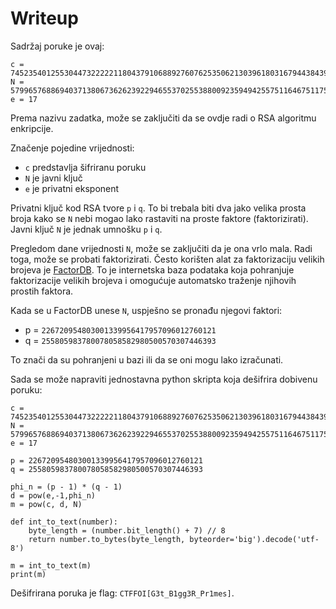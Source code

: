 # Writeup

Sadržaj poruke je ovaj:
```
c = 7452354012553044732222211804379106889276076253506213039618031679443843953406
N = 57996576886940371380673626239229465537025538800923594942557511646751175693553
e = 17
```

Prema nazivu zadatka, može se zaključiti da se ovdje radi o RSA algoritmu enkripcije.

Značenje pojedine vrijednosti:
 - ```c``` predstavlja šifriranu poruku
 - ```N``` je javni ključ
 - ```e``` je privatni eksponent

Privatni ključ kod RSA tvore ```p``` i ```q```. 
To bi trebala biti dva jako velika prosta broja kako se ```N``` nebi mogao lako rastaviti na proste faktore (faktorizirati).
Javni ključ ```N``` je jednak umnošku ```p``` i ```q```.

Pregledom dane vrijednosti ```N```, može se zaključiti da je ona vrlo mala.
Radi toga, može se probati faktorizirati.
Često korišten alat za faktorizaciju velikih brojeva je [FactorDB](https://factordb.com).
To je internetska baza podataka koja pohranjuje faktorizacije velikih brojeva i omogućuje automatsko traženje njihovih prostih faktora.


Kada se u FactorDB unese ```N```, uspješno se pronađu njegovi faktori:
 - p = ```226720954803001339956417957096012760121```
 - q = ```255805983780078058582980500570307446393```

To znači da su pohranjeni u bazi ili da se oni mogu lako izračunati.

Sada se može napraviti jednostavna python skripta koja dešifrira dobivenu poruku:

```
c = 7452354012553044732222211804379106889276076253506213039618031679443843953406
N = 57996576886940371380673626239229465537025538800923594942557511646751175693553
e = 17

p = 226720954803001339956417957096012760121
q = 255805983780078058582980500570307446393

phi_n = (p - 1) * (q - 1)
d = pow(e,-1,phi_n)
m = pow(c, d, N)

def int_to_text(number):
    byte_length = (number.bit_length() + 7) // 8
    return number.to_bytes(byte_length, byteorder='big').decode('utf-8')
    
m = int_to_text(m)
print(m)
```

Dešifrirana poruka je flag: ```CTFFOI[G3t_B1gg3R_Pr1mes]```.
